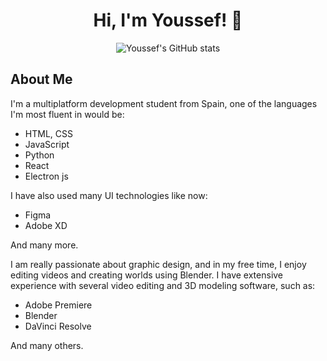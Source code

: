 <div align="center">
  <h1>Hi, I'm Youssef! 👋</h1>
  <img src="https://github-readme-stats.vercel.app/api?username=yousseffdil&theme=tokyonight&show_icons=true" alt="Youssef's GitHub stats">
 </div>
  <h2>About Me</h2>
  <p>I'm a multiplatform development student from Spain, one of the languages ​​I'm most fluent in would be:</p>
  <ul>
    <li>HTML, CSS</li>
    <li>JavaScript</li>
    <li>Python</li>
    <li>React</li>
    <li>Electron js</li>
  </ul>
  <p>I have also used many UI technologies like now:</p>
  <ul>
    <li>Figma</li>
    <li>Adobe XD</li>
  </ul>
  <p>And many more.</p>
  <p>I am really passionate about graphic design, and in my free time, I enjoy editing videos and creating worlds using Blender. I have extensive experience with several video editing and 3D modeling software, such as:</p>
  <ul>
    <li>Adobe Premiere</li>
    <li>Blender</li>
    <li>DaVinci Resolve</li>
  </ul>
  <p>And many others.</p>

